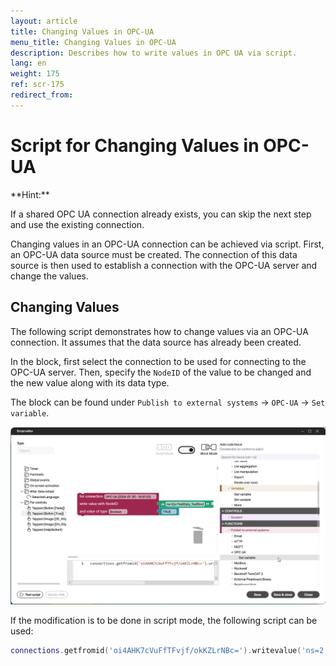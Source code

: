 ```yaml
---
layout: article
title: Changing Values in OPC-UA
menu_title: Changing Values in OPC-UA
description: Describes how to write values in OPC UA via script.
lang: en
weight: 175
ref: scr-175    
redirect_from:
---
```


# Script for Changing Values in OPC-UA

<div class="box-tip" markdown="1">
**Hint:**

If a shared OPC UA connection already exists, you can skip the next step and use the existing connection.
</div>

Changing values in an OPC-UA connection can be achieved via script. First, an OPC-UA data source must be created. The connection of this data source is then used to establish a connection with the OPC-UA server and change the values.

## Changing Values
The following script demonstrates how to change values via an OPC-UA connection. It assumes that the data source has already been created.

In the block, first select the connection to be used for connecting to the OPC-UA server. Then, specify the `NodeID` of the value to be changed and the new value along with its data type.

The block can be found under `Publish to external systems` -> `OPC-UA` -> `Set variable`.

![Changing Values in OPC-UA](/assets/images/scripting/Scripting_Beispiele/opc-ua/en-script-change-opc-ua-values.png)

If the modification is to be done in script mode, the following script can be used:

```lua
connections.getfromid('oi4AHK7cVuFfTFvjf/okKZLrNBc=').writevalue('ns=2;s=TestData_TestBool', true)
```